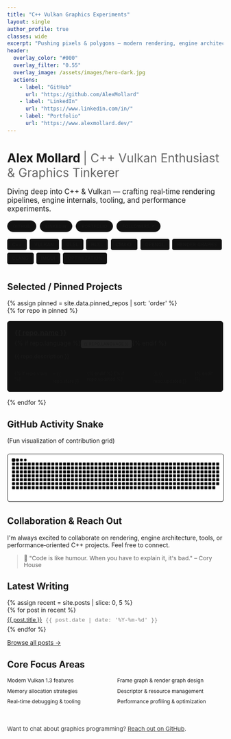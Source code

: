```yaml
---
title: "C++ Vulkan Graphics Experiments"
layout: single
author_profile: true
classes: wide
excerpt: "Pushing pixels & polygons — modern rendering, engine architecture, and low-level performance adventures."
header:
  overlay_color: "#000"
  overlay_filter: "0.55"
  overlay_image: /assets/images/hero-dark.jpg
  actions:
    - label: "GitHub"
      url: "https://github.com/AlexMollard"
    - label: "LinkedIn"
      url: "https://www.linkedin.com/in/"
    - label: "Portfolio"
      url: "https://www.alexmollard.dev/"
---
```


<div class="hero-intro">
  <h1>Alex Mollard <span class="dim">| C++ Vulkan Enthusiast & Graphics Tinkerer</span></h1>
  <p class="tagline">Diving deep into C++ & Vulkan — crafting real‑time rendering pipelines, engine internals, tooling, and performance experiments.</p>
  <div class="link-pills">
    <a class="pill" href="https://github.com/AlexMollard" target="_blank" rel="noopener">GitHub</a>
    <a class="pill" href="https://www.linkedin.com/in/" target="_blank" rel="noopener">LinkedIn</a>
    <a class="pill" href="https://www.alexmollard.dev/" target="_blank" rel="noopener">Portfolio</a>
    <a class="pill" href="https://github.com/AlexMollard?tab=followers" target="_blank" rel="noopener">Followers ↗</a>
  </div>
  <div class="skills-cloud">
    <span>C++</span><span>Vulkan</span><span>GLSL</span><span>HLSL</span><span>CMake</span><span>OpenGL</span><span>Render Graphs</span><span>Clang</span><span>ImGui</span><span>Optimization</span>
  </div>
</div>

<section class="pinned-projects">
  <h2>Selected / Pinned Projects</h2>
  {% assign pinned = site.data.pinned_repos | sort: 'order' %}
  <div class="project-grid">
  {% for repo in pinned %}
    <div class="project-card">
      <div class="project-head">
        <h3><a href="{{ repo.url }}" target="_blank" rel="noopener">{{ repo.name }}</a></h3>
        {% if repo.language %}<span class="lang lang-{{ repo.language | downcase }}">{{ repo.language }}</span>{% endif %}
      </div>
      <p class="desc">{{ repo.description }}</p>
      <div class="meta">
        {% if repo.stars %}<span title="Stars">⭐ {{ repo.stars }}</span>{% endif %}
        {% if repo.updated %}<span title="Recent activity">🕒 {{ repo.updated }}</span>{% endif %}
      </div>
    </div>
  {% endfor %}
  </div>
</section>

<section class="github-activity">
  <h2>GitHub Activity Snake</h2>
  <p class="dim small">(Fun visualization of contribution grid)</p>
  <img src="https://raw.githubusercontent.com/AlexMollard/AlexMollard/output/github-contribution-grid-snake.svg" alt="github contribution snake" loading="lazy" />
</section>

<section class="contact-cta">
  <h2>Collaboration & Reach Out</h2>
  <p>I'm always excited to collaborate on rendering, engine architecture, tools, or performance‑oriented C++ projects. Feel free to connect.</p>
  <blockquote>💬 "Code is like humour. When you have to explain it, it's bad." – Cory House</blockquote>
</section>

<section class="recent-posts">
  <h2>Latest Writing</h2>
  {% assign recent = site.posts | slice: 0, 5 %}
  <ul class="post-list-inline">
  {% for post in recent %}
    <li><a href="{{ post.url | relative_url }}">{{ post.title }}</a><span class="date">{{ post.date | date: '%Y-%m-%d' }}</span></li>
  {% endfor %}
  </ul>
  <p class="more-posts"><a href="/blog/">Browse all posts →</a></p>
</section>

<section class="tech-stack">
  <h2>Core Focus Areas</h2>
  <ul class="focus-grid">
    <li>Modern Vulkan 1.3 features</li>
    <li>Frame graph & render graph design</li>
    <li>Memory allocation strategies</li>
    <li>Descriptor & resource management</li>
    <li>Real-time debugging & tooling</li>
    <li>Performance profiling & optimization</li>
  </ul>
</section>

<section class="cta-footer">
  <p>Want to chat about graphics programming? <a href="https://github.com/AlexMollard" rel="noopener" target="_blank">Reach out on GitHub</a>.</p>
</section>

<style>
  .hero-intro h1 { margin-bottom: .25rem; }
  .hero-intro .dim { opacity:.65; font-weight:400; }
  .tagline { font-size:1.05rem; max-width:860px; }
  .skills-cloud { display:flex; flex-wrap:wrap; gap:.4rem; margin:1rem 0 1.2rem; }
  .skills-cloud span { background:#111; padding:.35rem .65rem; border:1px solid #222; font-size:.65rem; letter-spacing:.5px; text-transform:uppercase; border-radius:4px; }
  .link-pills { display:flex; flex-wrap:wrap; gap:.5rem; margin-top:.75rem; }
  .pill { background:#111; border:1px solid #222; padding:.45rem .8rem; font-size:.6rem; text-transform:uppercase; letter-spacing:.6px; border-radius:20px; text-decoration:none; }
  .pill:hover { background:#182030; border-color:#2a3d55; }
  .pinned-projects { margin-top:2.5rem; }
  .project-grid { display:grid; gap:1rem; grid-template-columns:repeat(auto-fill,minmax(260px,1fr)); }
  .project-card { background:#111; border:1px solid #222; padding:1rem 1rem 1.1rem; border-radius:6px; display:flex; flex-direction:column; }
  .project-card h3 { font-size:1rem; margin:0 0 .4rem; }
  .project-card .desc { font-size:.8rem; line-height:1.25rem; flex-grow:1; }
  .project-card .meta { font-size:.65rem; display:flex; gap:.7rem; margin-top:.6rem; opacity:.75; }
  .lang { font-size:.55rem; background:#222; padding:.25rem .45rem; border-radius:4px; text-transform:uppercase; letter-spacing:.6px; }
  .github-activity img { max-width:100%; background:#111; border:1px solid #222; border-radius:6px; margin-top:.5rem; }
  .post-list-inline { list-style:none; padding:0; margin:0; display:grid; gap:.4rem; }
  .post-list-inline li { display:flex; gap:.5rem; font-size:.8rem; }
  .post-list-inline .date { opacity:.55; font-family:monospace; }
  .focus-grid { list-style:none; padding:0; margin:0; display:grid; gap:.6rem; grid-template-columns:repeat(auto-fill,minmax(200px,1fr)); font-size:.75rem; }
  .contact-cta blockquote { font-size:.85rem; }
  .cta-footer { margin:3rem 0 1rem; font-size:.85rem; opacity:.85; }
  @media (min-width:1200px){ .skills-cloud span { font-size:.6rem; } }
</style>
